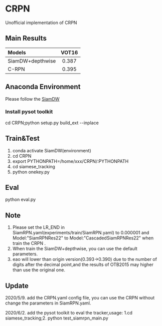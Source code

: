 # CRPN
Unofficial implementation of CRPN
## Main Results
| Models  | VOT16 |
| :------ | :------: | 
| SiamDW+depthwise  | 0.387 | 
| C-RPN     | 0.395 | 

## Anaconda Environment
Please follow the [SiamDW](https://github.com/researchmm/SiamDW)

### Install pysot toolkit 
cd CRPN;python setup.py build_ext --inplace
## Train&Test
1. conda activate SiamDW(environment)
2. cd CRPN
3. export PYTHONPATH=/home/xxx/CRPN/:PYTHONPATH
4. cd siamese_tracking
5. python onekey.py 
## Eval
python eval.py
## Note
1. Please set the LR_END in SiamRPN.yaml(experiments/train/SiamRPN.yaml) to 0.000001  and Model:"SiamRPNRes22" to Model:"CascadedSiamRPNRes22" when train the CRPN .
2. When train the SiamDW+depthwise, you can use the default parameters.
3. eao will lower than origin version(0.393->0.390) due to the number of digits after the decimal point,and the results of OTB2015 may higher than use the original one. 
## Update
2020/5/9. add the CRPN.yaml config file, you can use the CRPN without change the parameters in SiamRPN.yaml.

2020/6/2. add the pysot toolkit to eval the tracker,usage: 1.cd siamese_tracking;2. python test_siamrpn_main.py
